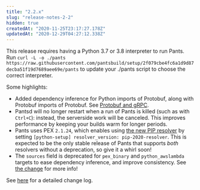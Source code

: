 ```yaml
---
title: "2.2.x"
slug: "release-notes-2-2"
hidden: true
createdAt: "2020-11-25T23:17:27.178Z"
updatedAt: "2020-12-29T04:27:12.338Z"
---
```

This release requires having a Python 3.7 or 3.8 interpreter to run Pants. Run `curl -L -o ./pants https://raw.githubusercontent.com/pantsbuild/setup/2f079cbe4fc6a1d9d87decba51f19d7689aee69e/pants` to update your ./pants script to choose the correct interpreter.

Some highlights:

- Added dependency inference for Python imports of Protobuf, along with Protobuf imports of Protobuf. See [Protobuf and gRPC](doc:protobuf).
- Pantsd will no longer restart when a run of Pants is killed (such as with `Ctrl+C`): instead, the serverside work will be canceled. This improves performance by keeping your builds warm for longer periods.
- Pants uses PEX `2.1.24`, which enables using [the new PIP resolver](https://pyfound.blogspot.com/2020/11/pip-20-3-new-resolver.html) by setting  `[python-setup] resolver_version: pip-2020-resolver`. This is expected to be the only stable release of Pants that supports _both_ resolvers without a deprecation, so give it a whirl soon!
- The `sources` field is deprecated for `pex_binary` and `python_awslambda` targets to ease dependency inference, and improve consistency. See [the change](https://github.com/pantsbuild/pants/pull/11332) for more info!

See [here](https://github.com/pantsbuild/pants/blob/master/src/python/pants/notes/2.2.x.md) for a detailed change log.